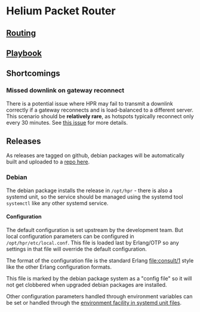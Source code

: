 # Helium Packet Router

## [Routing](docs/routing.md)
## [Playbook](docs/playbook.md)

## Shortcomings

### Missed downlink on gateway reconnect

There is a potential issue where HPR may fail to transmit a downlink correctly if a gateway reconnects and is load-balanced to a different server.  
This scenario should be **relatively rare**, as hotspots typically reconnect only every 30 minutes.
See [this issue](https://github.com/helium/helium-packet-router/issues/267) for more details.

## Releases
As releases are tagged on github, debian packages will be automatically built
and uploaded to a [repo here][1].

### Debian

The debian package installs the release in `/opt/hpr` - there is also a systemd
unit, so the service should be managed using the systemd tool `systemctl` like
any other systemd service.

#### Configuration

The default configuration is set upstream by the development team. But local
configuration parameters can be configured in `/opt/hpr/etc/local.conf`. This
file is loaded last by Erlang/OTP so any settings in that file will override
the default configuration.

The format of the configuration file is the standard Erlang [file:consult/1][2]
style like the other Erlang configuration formats.

This file is marked by the debian package system as a "config file" so it
will not get clobbered when upgraded debian packages are installed.

Other configuration parameters handled through environment variables can be
set or handled through the [environment facility in systemd unit files][3].

[1]: https://packagecloud.io/helium/packet_router
[2]: https://www.erlang.org/doc/man/file.html#consult-1
[3]: https://www.freedesktop.org/software/systemd/man/systemd.exec.html#Environment
